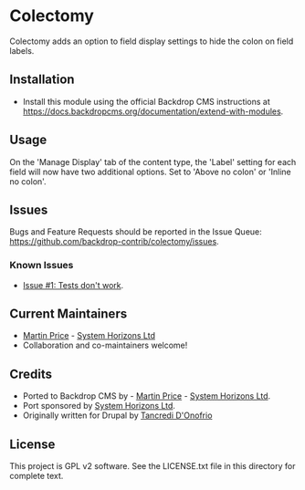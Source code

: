 # Colectomy
<!--
The first paragraph of this file should be kept short as it will be used as the
project summary on BackdropCMS.org. Aim for about 240 characters (three lines at
80 characters each).

All lines in this file should be no more than 80 characters long for legibility,
unless including a URL or example that requires the line to not wrap.
|<- - - - - - - This line is exactly 80 characters for reference - - - - - - ->|

Detail in READMEs should be limited to the minimum required for installation and
getting started. More detailed documentation should be moved to a GitHub wiki
page; for example: https://github.com/backdrop-contrib/setup/wiki/Documentation.
-->

Colectomy adds an option to field display settings to hide the colon on field
labels.

## Installation
<!--
List the steps needed to install and configure the module. Add/remove steps as
necessary.
-->

- Install this module using the official Backdrop CMS instructions at
  https://docs.backdropcms.org/documentation/extend-with-modules.

## Usage
<!--
Link to the repository's wiki if more documentation can be found there. Remove
this section if not needed (and consider disabling the wiki in the repo settings
if not used).
-->

On the 'Manage Display' tab of the content type, the 'Label' setting for each
field will now have two additional options. Set to 'Above no colon' or 'Inline
no colon'.

## Issues

<!--
Link to the repo's issue queue.
-->

Bugs and Feature Requests should be reported in the Issue Queue:
https://github.com/backdrop-contrib/colectomy/issues.

### Known Issues

- [Issue #1: Tests don't work](https://github.com/backdrop-contrib/colectomy/issues/1).

## Current Maintainers
<!--
List the current maintainer(s) of the module, and note if this module needs
new/additional maintainers.
-->

- [Martin Price](https://github.com/yorkshire-pudding) - [System Horizons Ltd](https://www.systemhorizons.co.uk)
- Collaboration and co-maintainers welcome!

## Credits
<!--
Give credit where credit's due.
If this is a Drupal port, state who ported it, and who wrote the original Drupal
module. If this module is based on another project, or uses third-party
libraries, list them here. You can also mention any organisations/companies who
sponsored the module's development.
-->

- Ported to Backdrop CMS by - [Martin Price](https://github.com/yorkshire-pudding) - [System Horizons Ltd](https://www.systemhorizons.co.uk).
- Port sponsored by [System Horizons Ltd](https://www.systemhorizons.co.uk).
- Originally written for Drupal by [Tancredi D'Onofrio](https://www.drupal.org/u/tanc)

## License
<!--
Mention what license this module is released under, and where people can find
it.
-->

This project is GPL v2 software.
See the LICENSE.txt file in this directory for complete text.
